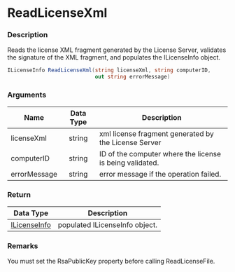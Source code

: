 # ReadLicenseXml

### Description

Reads the license XML fragment generated by the License Server, validates the signature of the XML fragment, and populates the ILicenseInfo object.

```c#
ILicenseInfo ReadLicenseXml(string licenseXml, string computerID, 
                            out string errorMessage)
```

### Arguments

| Name         | Data Type | Description                                              |
| ------------ | :-------: | -------------------------------------------------------- |
| licenseXml   |   string  | xml license fragment generated by the License Server     |
| computerID   |   string  | ID of the computer where the license is being validated. |
| errorMessage |   string  | error message if the operation failed.                   |

### Return

|                            Data Type                            | Description                    |
| :-------------------------------------------------------------: | ------------------------------ |
| [ILicenseInfo](https://soraco.readme.io/reference/ilicenseinfo) | populated ILicenseInfo object. |

### Remarks

You must set the RsaPublicKey property before calling ReadLicenseFile.
